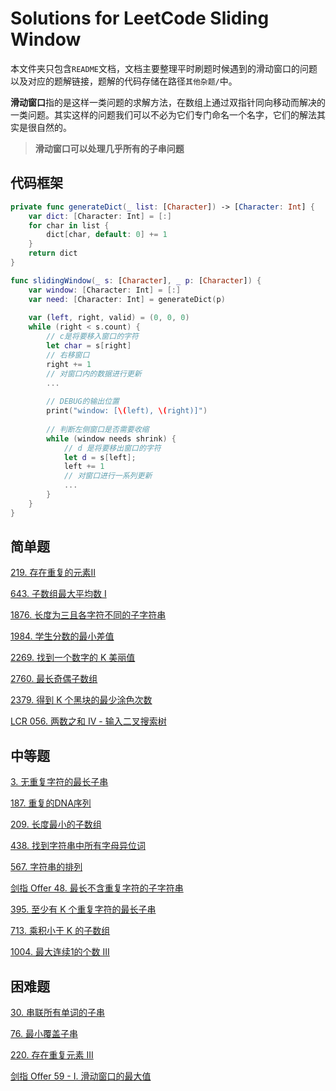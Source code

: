 # Solutions for LeetCode Sliding Window

本文件夹只包含`README`文档，文档主要整理平时刷题时候遇到的滑动窗口的问题以及对应的题解链接，题解的代码存储在路径`其他杂题/`中。

**滑动窗口**指的是这样一类问题的求解方法，在数组上通过双指针同向移动而解决的一类问题。其实这样的问题我们可以不必为它们专门命名一个名字，它们的解法其实是很自然的。

> **滑动窗口可以处理几乎所有的子串问题**

## 代码框架

```swift
private func generateDict(_ list: [Character]) -> [Character: Int] {
    var dict: [Character: Int] = [:]
    for char in list {
        dict[char, default: 0] += 1
    }
    return dict
}

func slidingWindow(_ s: [Character], _ p: [Character]) {
    var window: [Character: Int] = [:]
    var need: [Character: Int] = generateDict(p)
    
    var (left, right, valid) = (0, 0, 0)
    while (right < s.count) {
        // c是将要移入窗口的字符
        let char = s[right]
        // 右移窗口
        right += 1
        // 对窗口内的数据进行更新
        ...
        
        // DEBUG的输出位置
        print("window: [\(left), \(right)]")
        
        // 判断左侧窗口是否需要收缩
        while (window needs shrink) {
            // d 是将要移出窗口的字符
            let d = s[left];
            left += 1
            // 对窗口进行一系列更新
            ...
        }
    }
}
```

## 简单题

[219. 存在重复的元素II](https://github.com/HuangRunHua/leetcode-swift/blob/main/其他杂题/219.%20存在重复元素%20II.playground/Contents.swift)

[643. 子数组最大平均数 I](https://github.com/HuangRunHua/leetcode-swift/blob/main/其他杂题/643.%20子数组最大平均数%20I.playground/Contents.swift)

[1876. 长度为三且各字符不同的子字符串](https://github.com/HuangRunHua/leetcode-swift/blob/main/其他杂题/1876.%20长度为三且各字符不同的子字符串.playground/Contents.swift)

[1984. 学生分数的最小差值](https://github.com/HuangRunHua/leetcode-swift/blob/main/其他杂题/1984.%20学生分数的最小差值.playground/Contents.swift)

[2269. 找到一个数字的 K 美丽值](https://github.com/HuangRunHua/leetcode-swift/blob/main/其他杂题/2269.%20找到一个数字的%20K%20美丽值.playground/Contents.swift)

[2760. 最长奇偶子数组](https://github.com/HuangRunHua/leetcode-swift/blob/main/其他杂题/2760.%20最长奇偶子数组.playground/Contents.swift)

[2379. 得到 K 个黑块的最少涂色次数](https://github.com/HuangRunHua/leetcode-swift/blob/main/其他杂题/2379.%20得到%20K%20个黑块的最少涂色次数.playground/Contents.swift)

[LCR 056. 两数之和 IV - 输入二叉搜索树](https://github.com/HuangRunHua/leetcode-swift/blob/main/其他杂题/LCR%20056.%20两数之和%20IV%20-%20输入二叉搜索树.playground/Contents.swift)

## 中等题

[3. 无重复字符的最长子串](https://github.com/HuangRunHua/leetcode-swift/blob/main/热题100/3.%20无重复字符的最长子串.playground/Contents.swift)

[187. 重复的DNA序列](https://github.com/HuangRunHua/leetcode-swift/blob/main/其他杂题/187.%20重复的DNA序列.playground/Contents.swift)

[209. 长度最小的子数组](https://github.com/HuangRunHua/leetcode-swift/blob/main/其他杂题/209.%20长度最小的子数组.playground/Contents.swift)

[438. 找到字符串中所有字母异位词](https://github.com/HuangRunHua/leetcode-swift/blob/main/其他杂题/438.%20找到字符串中所有字母异位词%20.playground/Contents.swift)

[567. 字符串的排列](https://github.com/HuangRunHua/leetcode-swift/blob/main/其他杂题/567.%20字符串的排列.playground/Contents.swift)

[剑指 Offer 48. 最长不含重复字符的子字符串](https://github.com/HuangRunHua/leetcode-swift/blob/main/剑指Offer/剑指Offer48-最长不含重复字符的子字符串.playground/Contents.swift)

[395. 至少有 K 个重复字符的最长子串](https://github.com/HuangRunHua/leetcode-swift/blob/main/其他杂题/395.%20至少有%20K%20个重复字符的最长子串.playground/Contents.swift)

[713. 乘积小于 K 的子数组](https://github.com/HuangRunHua/leetcode-swift/blob/main/其他杂题/713.%20乘积小于%20K%20的子数组.playground/Contents.swift)

[1004. 最大连续1的个数 III](https://github.com/HuangRunHua/leetcode-swift/blob/main/其他杂题/1004.%20最大连续1的个数%20III.playground/Contents.swift)

## 困难题

[30. 串联所有单词的子串](https://github.com/HuangRunHua/leetcode-swift/blob/main/其他杂题/30.%20串联所有单词的子串.playground/Contents.swift)

[76. 最小覆盖子串](https://github.com/HuangRunHua/leetcode-swift/blob/main/其他杂题/76.%20最小覆盖子串.playground/Contents.swift)

[220. 存在重复元素 III](https://github.com/HuangRunHua/leetcode-swift/blob/main/其他杂题/20.%20存在重复元素%20III.playground/Contents.swift)

[剑指 Offer 59 - I. 滑动窗口的最大值](https://github.com/HuangRunHua/leetcode-swift/blob/main/剑指Offer/剑指Offer59-I-滑动窗口的最大值.playground/Contents.swift)



